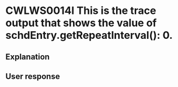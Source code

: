 # CWLWS0014I This is the trace output that shows the value of schdEntry.getRepeatInterval(): 0.

## Explanation

## User response